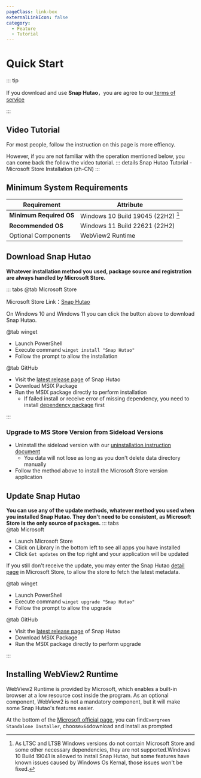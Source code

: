 ```yaml
---
pageClass: link-box
externalLinkIcon: false
category:
  - Feature
  - Tutorial
---
```


# Quick Start

::: tip

If you download and use **Snap Hutao**，you are agree to our[ terms of service](statements/tos.md)

:::

<!-- @include: star-request.md -->

## Video Tutorial

For most people, follow the instruction on this page is more effiency.

However, if you are not familiar with the operation mentioned below, you can come back the follow the video tutorial.
::: details Snap Hutao Tutorial - Microsoft Store Installation (zh-CN)
<BiliBili bvid="BV13A411k7B4" />
:::

## Minimum System Requirements

| Requirement             | Attribute                              |
| ----------------------- | -------------------------------------- |
| **Minimum Required OS** | Windows 10 Build 19045 (22H2) [^first] |
| **Recommended OS**      | Windows 11 Build 22621 (22H2)          |
| Optional Components     | WebView2 Runtime                       |

## Download Snap Hutao

**Whatever installation method you used, package source and registration are always handled by Microsoft Store.**

::: tabs
@tab Microsoft Store
<ms-store-badge
productid="9PH4NXJ2JN52"
theme="auto">
</ms-store-badge>

Microsoft Store Link：[Snap Hutao](https://apps.microsoft.com/store/detail/snap-hutao/9PH4NXJ2JN52)

On Windows 10 and Windows 11 you can click the button above to download Snap Hutao.

@tab winget

- Launch PowerShell
- Execute command `winget install "Snap Hutao"`
- Follow the prompt to allow the installation

@tab GitHub

- Visit the [latest release page](https://github.com/DGP-Studio/Snap.Hutao/releases/latest/) of Snap Hutao
- Download MSIX Package
- Run the MSIX package directly to perform installation
  - If failed install or receive error of missing dependency, you need to install 
[dependency package](https://d.hut.ao/releases/Dependency) first

:::

### Upgrade to MS Store Version from Sideload Versions

- Uninstall the sideload version with our [uninstallation instruction document](/advanced/uninstall.html)
  - You data will not lose as long as you don't delete data directory manually
- Follow the method above to install the Microsoft Store version application

## Update Snap Hutao

**You can use any of the update methods, whatever method you used when you installed Snap Hutao. They don't need to be consistent, as Microsoft Store is the only source of packages.**
::: tabs  
@tab Microsoft

- Launch Microsoft Store
- Click on Library in the bottom left to see all apps you have installed
- Click `Get updates` on the top right and your application will be updated

If you still don't receive the update, you may enter the Snap Hutao [detail page](<(https://apps.microsoft.com/store/detail/snap-hutao/9PH4NXJ2JN52)>) in Microsoft Store, to allow the store to fetch the latest metadata.

@tab winget

- Launch PowerShell
- Execute command `winget upgrade "Snap Hutao"`
- Follow the prompt to allow the upgrade

@tab GitHub

- Visit the [latest release page](https://github.com/DGP-Studio/Snap.Hutao/releases/latest/) of Snap Hutao
- Download MSIX Package
- Run the MSIX package directly to perform upgrade

:::

## Installing WebView2 Runtime

WebView2 Runtime is provided by Microsoft, which enables a built-in browser at a low resource cost inside the program. 
As an optional component, WebView2 is not a mandatory component, but it will make some Snap Hutao's features easier.

At the bottom of the [Microsoft official page](https://developer.microsoft.com/zh-cn/microsoft-edge/webview2/), 
you can find`Evergreen Standalone Installer`, choose`x64`download and install as prompted

[^first]: As LTSC and LTSB Windows versions do not contain Microsoft Store and some other necessary dependencies, they 
are not supported.Windows 10 Build 19041 is allowed to install Snap Hutao, but some features have known issues caused by 
Windows Os Kernal, those issues won't be fixed.
